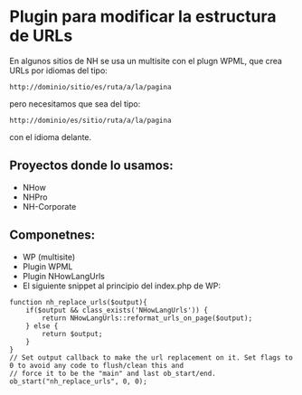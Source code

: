 # Plugin para modificar la estructura de URLs

En algunos sitios de NH se usa un multisite con el plugn WPML, que crea URLs por idiomas del tipo:

```
http://dominio/sitio/es/ruta/a/la/pagina
```

pero necesitamos que sea del tipo:

```
http://dominio/es/sitio/ruta/a/la/pagina
```

con el idioma delante.


## Proyectos donde lo usamos:

- NHow
- NHPro
- NH-Corporate


## Componetnes:

- WP (multisite)
- Plugin WPML
- Plugin NHowLangUrls
- El siguiente snippet al principio del index.php de WP:


```
function nh_replace_urls($output){
    if($output && class_exists('NHowLangUrls')) {
        return NHowLangUrls::reformat_urls_on_page($output);
    } else {
        return $output;
    }
}
// Set output callback to make the url replacement on it. Set flags to 0 to avoid any code to flush/clean this and
// force it to be the "main" and last ob_start/end.
ob_start("nh_replace_urls", 0, 0);
```


